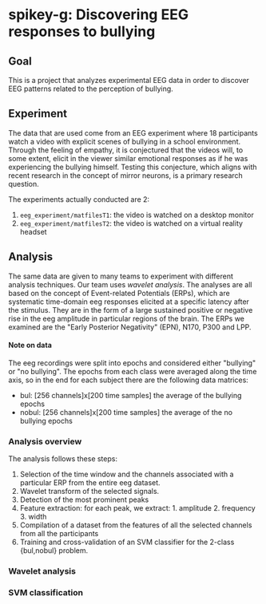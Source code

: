 # spikey-g: Discovering EEG responses to bullying

## Goal

This is a project that analyzes experimental EEG data in order to discover EEG patterns related to the perception of
bullying.

## Experiment

The data that are used come from an EEG experiment where 18 participants watch a video with explicit scenes of bullying
in a school environment. Through the feeling of empathy, it is conjectured that the videos will, to some extent, elicit
in the viewer similar emotional responses as if he was experiencing the bullying himself. Testing this conjecture, which
aligns with recent research in the concept of mirror neurons, is a primary research question.

The experiments actually conducted are 2:
  1. `eeg_experiment/matfilesT1`: the video is watched on a desktop monitor
  2. `eeg_experiment/matfilesT2`: the video is watched on a virtual reality headset
   
## Analysis

The same data are given to many teams to experiment with different analysis techniques. Our team uses _wavelet analysis_.
The analyses are all based on the concept of Event-related Potentials (ERPs), which are systematic time-domain eeg
responses elicited at a specific latency after the stimulus. They are in the form of a large sustained positive or negative
rise in the eeg amplitude in particular regions of the brain. The ERPs we examined are the "Early Posterior Negativity"
(EPN), N170, P300 and LPP.

#### Note on data

The eeg recordings were split into epochs and considered either "bullying" or "no bullying". The epochs from each class were
averaged along the time axis, so in the end for each subject there are the following data matrices:
  - bul: [256 channels]x[200 time samples] the average of the bullying epochs
  - nobul: [256 channels]x[200 time samples] the average of the no bullying epochs

### Analysis overview

The analysis follows these steps:
  1. Selection of the time window and the channels associated with a particular ERP from the entire eeg dataset.
  2. Wavelet transform of the selected signals.
  3. Detection of the most prominent peaks
  4. Feature extraction: for each peak, we extract:
    1. amplitude
    2. frequency
    3. width
  5. Compilation of a dataset from the features of all the selected channels from all the participants
  6. Training and cross-validation of an SVM classifier for the 2-class {bul,nobul} problem.

### Wavelet analysis

### SVM classification

